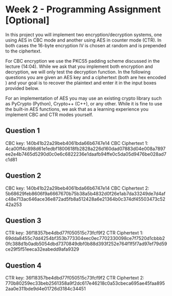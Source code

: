 # Week 2 - Programming Assignment [Optional]

In this project you will implement two encryption/decryption systems, one using AES in CBC mode and another using AES in counter mode (CTR). In both cases the 16-byte encryption IV is chosen at random and is prepended to the ciphertext.

For CBC encryption we use the PKCS5 padding scheme discussed in the lecture (14:04). While we ask that you implement both encryption and decryption, we will only test the decryption function. In the following questions you are given an AES key and a ciphertext (both are hex encoded ) and your goal is to recover the plaintext and enter it in the input boxes provided below.

For an implementation of AES you may use an existing crypto library such as PyCrypto (Python), Crypto++ (C++), or any other. While it is fine to use the built-in AES functions, we ask that as a learning experience you implement CBC and CTR modes yourself.

## Question 1

CBC key: 140b41b22a29beb4061bda66b6747e14
CBC Ciphertext 1: 4ca00ff4c898d61e1edbf1800618fb2828a226d160dad07883d04e008a7897ee2e4b7465d5290d0c0e6c6822236e1daafb94ffe0c5da05d9476be028ad7c1d81

## Question 2
CBC key: 140b41b22a29beb4061bda66b6747e14
CBC Ciphertext 2: 5b68629feb8606f9a6667670b75b38a5b4832d0f26e1ab7da33249de7d4afc48e713ac646ace36e872ad5fb8a512428a6e21364b0c374df45503473c5242a253

## Question 3
CTR key: 36f18357be4dbd77f050515c73fcf9f2
CTR Ciphertext 1: 69dda8455c7dd4254bf353b773304eec0ec7702330098ce7f7520d1cbbb20fc388d1b0adb5054dbd7370849dbf0b88d393f252e764f1f5f7ad97ef79d59ce29f5f51eeca32eabedd9afa9329

## Question 4
CTR key: 36f18357be4dbd77f050515c73fcf9f2
CTR Ciphertext 2: 770b80259ec33beb2561358a9f2dc617e46218c0a53cbeca695ae45faa8952aa0e311bde9d4e01726d3184c34451




